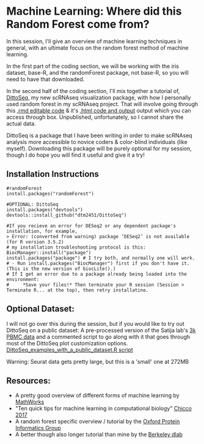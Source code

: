 # Machine Learning: Where did this Random Forest come from?

In this session, I'll give an overview of machine learning techniques in general, with an ultimate focus on the random forest method of machine learning.

In the first part of the coding section, we will be working with the iris dataset, base-R, and the randomForest package, not base-R, so you will need to have that downloaded.

In the second half of the coding section, I'll mix together a tutorial of, [DittoSeq](https://github.com/dtm2451/DittoSeq), my new scRNAseq visualization package, with how I personally used random forest in my scRNAseq project.  That will involve going through this [.rmd editable code](https://ucsf.box.com/s/ll291cnz5fmh7gj5aby5pbxve7h5e4st) & it's [.html code and output](https://ucsf.box.com/s/d9ccbvfnlvn6ako9ek1fyeuoyf1dhkh3) output which you can access through box.  Unpublished, unfortunately, so I cannot share the actual data.

DittoSeq is a package that I have been writing in order to make scRNAseq analysis more accessible to novice coders & color-blind individuals (like myself).  Downloading this package will be purely optional for my session, though I do hope you will find it useful and give it a try!

## Installation Instructions

```
#randomForest
install.packages("randomForest")

#OPTIONAL: DittoSeq
install.packages("devtools")
devtools::install_github("dtm2451/DittoSeq")

#If you recieve an error for DESeq2 or any dependent package's installation, for example,
> Error: (converted from warning) package ‘DESeq2’ is not available (for R version 3.5.2)
# my installation troubleshooting protocol is this:
BiocManager::install("package")
install.packages("package") # I try both, and normally one will work.
# - Run install.packages("BiocManager") first if you don't have it.  (This is the new version of biocLite().)
# If I get an error due to a package already being loaded into the environment:
#     *Save your files!* Then terminate your R session (Session > Terminate R... at the top), then retry installatino.
```

## Optional Dataset:
I will not go over this during the session, but if you would like to try out DittoSeq on a public dataset:
A pre-processed version of the Satija lab's [3k PBMC data](https://ucsf.box.com/s/3lwwwingjinshfj69y3diyhaoa1b5b6w) and a commented script to go along with it that goes through most of the DittoSeq plot customization options. [DittoSeq_examples_with_a_public_dataset.R script](DittoSeq_examples_with_a_public_dataset.R)


Warning: Seurat data gets pretty large, but this is a 'small' one at 272MB

## Resources:

- A pretty good overview of different forms of machine learning by [MathWorks](https://www.mathworks.com/discovery/machine-learning.html)
- "Ten quick tips for machine learning in computational biology" [Chicco 2017](https://www.ncbi.nlm.nih.gov/pmc/articles/PMC5721660/)
- A random forest specific overview / tutorial by the [Oxford Protein Informatics Group](https://www.blopig.com/blog/2017/04/a-very-basic-introduction-to-random-forests-using-r/)
- A better though also longer tutorial than mine by the [Berkeley dlab](https://github.com/dlab-berkeley/Machine-Learning-in-R)

